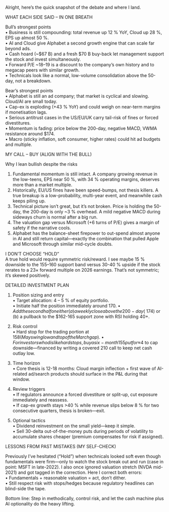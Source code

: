 Alright, here’s the quick snapshot of the debate and where I land.

WHAT EACH SIDE SAID – IN ONE BREATH

Bull’s strongest points  
• Business is still compounding: total revenue up 12 % YoY, Cloud up 28 %, EPS up almost 50 %.  
• AI and Cloud give Alphabet a second growth engine that can scale far beyond ads.  
• Cash hoard (~$67 B) and a fresh $70 B buy-back let management support the stock and invest simultaneously.  
• Forward P/E ~18–19 is a discount to the company’s own history and to megacap peers with similar growth.  
• Technicals look like a normal, low-volume consolidation above the 50-day, not a breakdown.

Bear’s strongest points  
• Alphabet is still an ad company; that market is cyclical and slowing. Cloud/AI are small today.  
• Cap-ex is exploding (+43 % YoY) and could weigh on near-term margins if monetisation lags.  
• Serious antitrust cases in the US/EU/UK carry tail-risk of fines or forced divestitures.  
• Momentum is fading: price below the 200-day, negative MACD, VWMA resistance around $174.  
• Macro (sticky inflation, soft consumer, higher rates) could hit ad budgets and multiple.

MY CALL – BUY (ALIGN WITH THE BULL)

Why I lean bullish despite the risks  
1. Fundamental momentum is still intact. A company growing revenue in the low-teens, EPS near 50 %, with 34 % operating margins, deserves more than a market multiple.  
2. Historically, EU/US fines have been speed-bumps, not thesis killers. A true breakup is a low-probability, multi-year event, and meanwhile cash keeps piling up.  
3. Technical picture isn’t great, but it’s not broken. Price is holding the 50-day, the 200-day is only ~3 % overhead. A mild negative MACD during sideways churn is normal after a big run.  
4. The valuation gap versus Microsoft (+6 turns of P/E) gives a margin of safety if the narrative cools.  
5. Alphabet has the balance-sheet firepower to out-spend almost anyone in AI and still return capital—exactly the combination that pulled Apple and Microsoft through similar mid-cycle doubts.

I DON’T CHOOSE “HOLD”  
A true hold would require symmetric risk/reward. I see maybe 15 % downside to the 155–160 support band versus 30-40 % upside if the stock rerates to a 23× forward multiple on 2026 earnings. That’s not symmetric; it’s skewed positively.

DETAILED INVESTMENT PLAN

1. Position sizing and entry  
   • Target allocation: 4 – 5 % of equity portfolio.  
   • Initiate half the position immediately around $170.  
   • Add the second half on either (a) a weekly close above the 200-day (~$174) or (b) a pullback to the $162-165 support zone with RSI holding 40+.

2. Risk control  
   • Hard stop for the trading portion at $158 (May swing low and top of the March gap).  
   • For investors who dislike hard stops, buy a six-month 155 put for ≈$4 to cap downside—financed by writing a covered 210 call to keep net cash outlay low.

3. Time horizon  
   • Core thesis is 12-18 months: Cloud margin inflection + first wave of AI-related ad/search products should surface in the P&L during that window.

4. Review triggers  
   • If regulators announce a forced divestiture or split-up, cut exposure immediately and reassess.  
   • If cap-ex growth stays >40 % while revenue slips below 8 % for two consecutive quarters, thesis is broken—exit.

5. Optional tactics  
   • Dividend reinvestment on the small yield—keep it simple.  
   • Sell 30-delta out-of-the-money puts during periods of volatility to accumulate shares cheaper (premium compensates for risk if assigned).

LESSONS FROM PAST MISTAKES (MY SELF-CHECK)

Previously I’ve hesitated (“Hold”) when technicals looked soft even though fundamentals were firm—only to watch the stock break out and run (case in point: MSFT in late-2022). I also once ignored valuation stretch (NVDA mid-2021) and got tagged in the correction. Here I correct both errors:  
• Fundamentals + reasonable valuation = act, don’t dither.  
• Still respect risk with stops/hedges because regulatory headlines can blind-side the tape.

Bottom line: Step in methodically, control risk, and let the cash machine plus AI optionality do the heavy lifting.